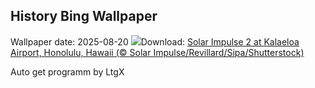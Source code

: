 ## History Bing Wallpaper
Wallpaper date: 2025-08-20
![](https://www.bing.com/th?id=OHR.SolarAviation_EN-US1940905760_UHD.jpg&w=1000)Download: [Solar Impulse 2 at Kalaeloa Airport, Honolulu, Hawaii (© Solar Impulse/Revillard/Sipa/Shutterstock)](https://www.bing.com/th?id=OHR.SolarAviation_EN-US1940905760_UHD.jpg)

Auto get programm by LtgX
